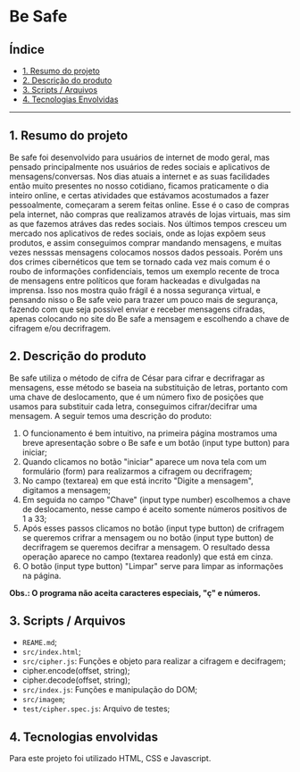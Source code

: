 # Be Safe

## Índice


* [1. Resumo do projeto](#1-resumo-do-projeto)
* [2. Descrição do produto](#2-descrição-do-produto)
* [3. Scripts / Arquivos](#3-scripts-/-arquivos)
* [4. Tecnologias Envolvidas](#4-tecnologias-envolvidas)


***

## 1. Resumo do projeto

  Be safe foi desenvolvido para usuários de internet de modo geral, mas pensado principalmente nos usuários de redes sociais e aplicativos de mensagens/conversas. Nos dias atuais a internet e as suas facilidades então muito presentes no nosso cotidiano, ficamos praticamente o dia inteiro online, e certas atividades que estávamos acostumados a fazer pessoalmente, começaram a serem feitas online. Esse é o caso de compras pela internet, não compras que realizamos através de lojas virtuais, mas sim as que fazemos atráves das redes sociais. Nos últimos tempos cresceu um mercado nos aplicativos de redes sociais, onde as lojas expõem seus produtos, e assim conseguimos comprar mandando mensagens, e muitas vezes nesssas mensagens colocamos nossos dados pessoais. Porém uns dos crimes cibernéticos que tem se tornado cada vez mais comum é o roubo de informações confidenciais, temos um exemplo recente de troca de mensagens entre políticos que foram hackeadas e divulgadas na imprensa. Isso nos mostra quão frágil é a nossa segurança virtual, e pensando nisso o Be safe veio para trazer um pouco mais de segurança, fazendo com que seja possível enviar e receber mensagens cifradas, apenas colocando no site do Be safe a mensagem e escolhendo a chave de cifragem e/ou decrifragem.


## 2. Descrição do produto

  Be safe utiliza o método de cifra de César para cifrar e decrifragar as mensagens, esse método se baseia na substituição de letras, portanto com uma chave de deslocamento, que é um número fixo de posições que usamos para substituir cada letra, conseguimos cifrar/decifrar uma mensagem. A seguir temos uma descrição do produto:

1. O funcionamento é bem intuitivo, na primeira página mostramos uma breve apresentação sobre o Be safe e um botão (input type button) para iniciar;
2. Quando clicamos no botão "iniciar" aparece um nova tela com um formulário (form) para realizarmos a cifragem ou decrifragem; 
3. No campo (textarea) em que está incrito "Digite a mensagem", digitamos a mensagem;
4. Em seguida no campo "Chave" (input type number) escolhemos a chave de deslocamento, nesse campo é aceito somente números positivos de 1 a 33;
5. Após esses passos clicamos no botão (input type button) de crifragem se queremos crifrar a mensagem ou no botão (input type button) de decrifragem se queremos decifrar a mensagem. O resultado dessa operação aparece no campo (textarea readonly) que está em cinza.
6. O botão (input type button) "Limpar" serve para limpar as informações na página.

**Obs.: O programa não aceita caracteres especiais, "ç" e números.**


## 3. Scripts / Arquivos

* `REAME.md`;
* `src/index.html`;
* `src/cipher.js`: Funções e objeto para realizar a cifragem e decifragem;
 * cipher.encode(offset, string);
 * cipher.decode(offset, string);
* `src/index.js`: Funções e manipulação do DOM;
* `src/imagem`;
* `test/cipher.spec.js`: Arquivo de testes;

## 4. Tecnologias envolvidas

 Para este projeto foi utilizado HTML, CSS e Javascript.


